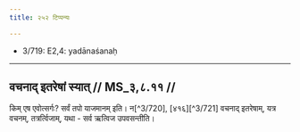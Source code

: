 ```yaml
---
title: २५२ टिप्पन्यः

---
```

- 3/719: E2,4: yadānaśanaḥ

____________________________________________


## वचनाद् इतरेषां स्यात् // MS_३,८.११ //

किम् एष एवोत्सर्गः? सर्वं तपो याजमानम् इति। न[^3/720], [४१६][^3/721] वचनाद् इतरेषाम्, यत्र वचनम्, तत्रर्त्विजाम्, यथा - सर्व ऋत्विज उपवसन्तीति।
